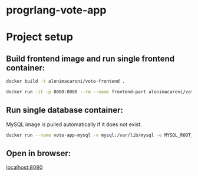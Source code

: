 # progrlang-vote-app

# Project setup

## Build frontend image and run single frontend container:

```bash
docker build -t alonimacaroni/vote-frontend .
```

```bash
docker run -it -p 8080:8080 --rm --name frontend-part alonimacaroni/vote-frontend
```

## Run single database container:
MySQL image is pulled automatically if it does not exist.

```bash
docker run --name vote-app-mysql -v mysql:/var/lib/mysql -e MYSQL_ROOT_PASSWORD=my-secret-pw -d mysql:8.0
```

## Open in browser:
[localhost:8080](http://localhost:8080/)
